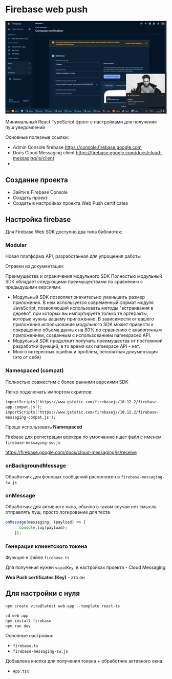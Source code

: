 # Firebase web push

![receive web push example](./img/web_push_example.png)

Минимальный React TypeScript фронт c настройками для получения пуш уведомлений

Основные полезные ссылки:

- Admin Console firebase https://console.firebase.google.com
- Docs Cloud Messaging client https://firebase.google.com/docs/cloud-messaging/js/client
- 

## Создание проекта

- Зайти в Firebase Console
- Создать проект 
- Создать в настройках проекта Web Push certificates 



## Настройка firebase

Для Firebase Web SDK доступно два типа библиотек:


### Modular 
Новая платформа API, разработанная для упрощения работы

Отравки из документации:


Преимущества и ограничения модульного SDK
Полностью модульный SDK обладает следующими преимуществами по сравнению с предыдущими версиями:

- Модульный SDK позволяет значительно уменьшить размер приложения. В нем используется современный формат модуля JavaScript, позволяющий использовать методы "встраивания в дерево", при которых вы импортируете только те артефакты, которые нужны вашему приложению. В зависимости от вашего приложения использование модульного SDK может привести к сокращению объема данных на 80% по сравнению с аналогичным приложением, созданным с использованием namespaced API.
- Модульный SDK продолжит получать преимущества от постоянной разработки функций, в то время как namespace API - нет.
- Много интересных ошибок и проблем, непонятная документация (это от себя)

### Namespaced (compat)

Полностью совместим с более ранними версиями SDK

Легко подключать импортом скриптов:
```
importScripts('https://www.gstatic.com/firebasejs/10.12.2/firebase-app-compat.js');
importScripts('https://www.gstatic.com/firebasejs/10.12.2/firebase-messaging-compat.js');
```

Проще использовать **Namespaced**

Firebase для регистрации воркера по умолчанию ищет файл с именем `firebase-messaging-sw.js`

https://firebase.google.com/docs/cloud-messaging/js/receive


### onBackgroundMessage

Обработчик для фоновых сообщений расположен в `firebase-messaging-sw.js`

### onMessage

Обработчик для активного окна, обычно в таком случаи нет смысла отправлять пуш, просто логирование для теста

```ts
onMessage(messaging, (payload) => {
      console.log(payload);
    });
```

### Генерация клиентского токена

Функция в файле `firebase.ts`

Для получения нужен `vapidKey`, в настройках проекта - Cloud Messaging

**Web Push certificates (Key)** - это он



## Для настройки с нуля

```shell
npm create vite@latest web-app --template react-ts
```

```shell
cd web-app
npm install firebase
npm run dev
```

Основные настройки:
- `firebase.ts`
- `firebase-messaging-sw.js`

Добавлена кнопка для получения токена + обработчик активного окна:
- `App.tsx`
